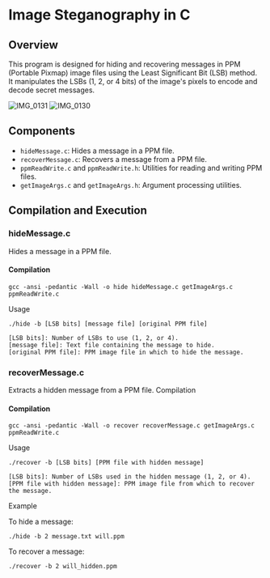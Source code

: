 # Image Steganography in C

## Overview

This program is designed for hiding and recovering messages in PPM (Portable Pixmap) image files using the Least Significant Bit (LSB) method. It manipulates the LSBs (1, 2, or 4 bits) of the image's pixels to encode and decode secret messages.

![IMG_0131](https://github.com/dylduhamel/image-steganography/assets/70403658/f41961c8-6476-483a-8d03-c3f5584c436c)
![IMG_0130](https://github.com/dylduhamel/image-steganography/assets/70403658/7d7c5484-b7a0-4d6f-bab0-4c17e3ace4ca)


## Components

- `hideMessage.c`: Hides a message in a PPM file.
- `recoverMessage.c`: Recovers a message from a PPM file.
- `ppmReadWrite.c` and `ppmReadWrite.h`: Utilities for reading and writing PPM files.
- `getImageArgs.c` and `getImageArgs.h`: Argument processing utilities.

## Compilation and Execution

### hideMessage.c

Hides a message in a PPM file.

#### Compilation

```
gcc -ansi -pedantic -Wall -o hide hideMessage.c getImageArgs.c ppmReadWrite.c
```

Usage

```
./hide -b [LSB bits] [message file] [original PPM file]
```

    [LSB bits]: Number of LSBs to use (1, 2, or 4).
    [message file]: Text file containing the message to hide.
    [original PPM file]: PPM image file in which to hide the message.

### recoverMessage.c

Extracts a hidden message from a PPM file.
Compilation

#### Compilation

```
gcc -ansi -pedantic -Wall -o recover recoverMessage.c getImageArgs.c ppmReadWrite.c
```

Usage

```
./recover -b [LSB bits] [PPM file with hidden message]
```

    [LSB bits]: Number of LSBs used in the hidden message (1, 2, or 4).
    [PPM file with hidden message]: PPM image file from which to recover the message.

Example

To hide a message:

```
./hide -b 2 message.txt will.ppm
```

To recover a message:

```
./recover -b 2 will_hidden.ppm
```
